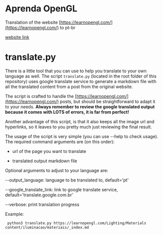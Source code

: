 # Aprenda OpenGL

Translation of the website [https://learnopengl.com/](https://learnopengl.com/) to pt-br

[website link](https://filipecn.github.io/aprendaopengl/)

# translate.py
There is a little tool that you can use to help you translate to your own language as well. The script `translate.py` (located in the root folder of this repository) uses google translate service to generate a markdown file with all the translated content from a post from the original website. 

The script is crafted to handle the [https://learnopengl.com/](https://learnopengl.com/) posts, but should be straightforward to adapt it to your needs. **Always remember to review the google translated output because it comes with LOTS of errors, it is far from perfect!**

Another advantage of this script, is that it also keeps all the image url and hyperlinks, so it leaves to you pretty much just reviewing the final result.

The usage of the script is very simple (you can use --help to check usage). The required command arguments are (on this order):

- url of the page you want to translate

- translated output markdown file

Optional arguments to adjust to your language are:

--output_language: language to be translated to, default='pt'

--google_translate_link: link to google translate service, default='translate.google.com.br'

--verbose: print translation progress

Example:
``` shell
 python3 translate.py https://learnopengl.com/Lighting/Materials content/iluminacao/materiais/_index.md
```
